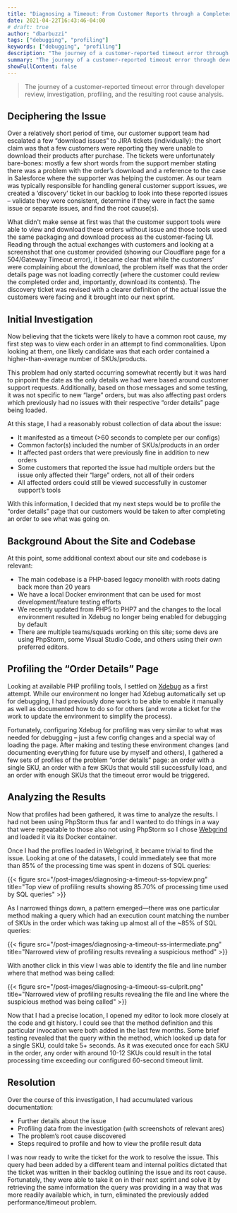 ```yaml
---
title: "Diagnosing a Timeout: From Customer Reports through a Completed Root Cause Analysis"
date: 2021-04-22T16:43:46-04:00
# draft: true
author: "dbarbuzzi"
tags: ["debugging", "profiling"]
keywords: ["debugging", "profiling"]
description: "The journey of a customer-reported timeout error through developer review, investigation, profiling, and the resulting root cause analysis."
summary: "The journey of a customer-reported timeout error through developer review, investigation, profiling, and the resulting root cause analysis."
showFullContent: false
---
```


> The journey of a customer-reported timeout error through developer review, investigation, profiling, and the resulting root cause analysis.

## Deciphering the Issue

Over a relatively short period of time, our customer support team had escalated a few “download issues” to JIRA tickets (individually): the short claim was that a few customers were reporting they were unable to download their products after purchase. The tickets were unfortunately bare-bones: mostly a few short words from the support member stating there was a problem with the order’s download and a reference to the case in Salesforce where the supporter was helping the customer. As our team was typically responsible for handling general customer support issues, we created a ‘discovery’ ticket in our backlog to look into these reported issues – validate they were consistent, determine if they were in fact the same issue or separate issues, and find the root cause(s).

What didn't make sense at first was that the customer support tools were able to view and download these orders without issue and those tools used the same packaging and download process as the customer-facing UI. Reading through the actual exchanges with customers and looking at a screenshot that one customer provided (showing our Cloudflare page for a 504/Gateway Timeout error), it became clear that while the customers’ were complaining about the download, the problem itself was that the order details page was not loading correctly (where the customer could review the completed order and, importantly, download its contents). The discovery ticket was revised with a clearer definition of the actual issue the customers were facing and it brought into our next sprint.

## Initial Investigation

Now believing that the tickets were likely to have a common root cause, my first step was to view each order in an attempt to find commonalities. Upon looking at them, one likely candidate was that each order contained a higher-than-average number of SKUs/products.

This problem had only started occurring somewhat recently but it was hard to pinpoint the date as the only details we had were based around customer support requests. Additionally, based on those messages and some testing, it was not specific to new “large” orders, but was also affecting past orders which previously had no issues with their respective “order details” page being loaded.

At this stage, I had a reasonably robust collection of data about the issue:

- It manifested as a timeout (>60 seconds to complete per our configs)
- Common factor(s) included the number of SKUs/products in an order
- It affected past orders that were previously fine in addition to new orders
- Some customers that reported the issue had multiple orders but the issue only affected their “large” orders, not all of their orders
- All affected orders could still be viewed successfully in customer support’s tools

With this information, I decided that my next steps would be to profile the “order details” page that our customers would be taken to after completing an order to see what was going on.

## Background About the Site and Codebase

At this point, some additional context about our site and codebase is relevant:

- The main codebase is a PHP-based legacy monolith with roots dating back more than 20 years
- We have a local Docker environment that can be used for most development/feature testing efforts
- We recently updated from PHP5 to PHP7 and the changes to the local environment resulted in Xdebug no longer being enabled for debugging by default
- There are multiple teams/squads working on this site; some devs are using PhpStorm, some Visual Studio Code, and others using their own preferred editors.

## Profiling the “Order Details” Page

Looking at available PHP profiling tools, I settled on [Xdebug](https://xdebug.org/) as a first attempt. While our environment no longer had Xdebug automatically set up for debugging, I had previously done work to be able to enable it manually as well as documented how to do so for others (and wrote a ticket for the work to update the environment to simplify the process).

Fortunately, configuring Xdebug for profiling was very similar to what was needed for debugging – just a few config changes and a special way of loading the page. After making and testing these environment changes (and documenting everything for future use by myself and others), I gathered a few sets of profiles of the problem “order details” page: an order with a single SKU, an order with a few SKUs that would still successfully load, and an order with enough SKUs that the timeout error would be triggered.

## Analyzing the Results

Now that profiles had been gathered, it was time to analyze the results. I had not been using PhpStorm thus far and I wanted to do things in a way that were repeatable to those also not using PhpStorm so I chose [Webgrind](https://github.com/jokkedk/webgrind) and loaded it via its Docker container.

Once I had the profiles loaded in Webgrind, it became trivial to find the issue. Looking at one of the datasets, I could immediately see that more than 85% of the processing time was spent in dozens of SQL queries:

{{< figure src="/post-images/diagnosing-a-timeout-ss-topview.png" title="Top view of profiling results showing 85.70% of processing time used by SQL queries" >}}

As I narrowed things down, a pattern emerged—there was one particular method making a query which had an execution count matching the number of SKUs in the order which was taking up almost all of the ~85% of SQL queries:

{{< figure src="/post-images/diagnosing-a-timeout-ss-intermediate.png" title="Narrowed view of profiling results revealing a suspicious method" >}}

With another click in this view I was able to identify the file and line number where that method was being called:

{{< figure src="/post-images/diagnosing-a-timeout-ss-culprit.png" title="Narrowed view of profiling results revealing the file and line where the suspicious method was being called" >}}

Now that I had a precise location, I opened my editor to look more closely at the code and git history. I could see that the method definition and this particular invocation were both added in the last few months. Some brief testing revealed that the query within the method, which looked up data for a single SKU, could take 5+ seconds. As it was executed once for each SKU in the order, any order with around 10-12 SKUs could result in the total processing time exceeding our configured 60-second timeout limit.

## Resolution

Over the course of this investigation, I had accumulated various documentation:

- Further details about the issue
- Profiling data from the investigation (with screenshots of relevant ares)
- The problem’s root cause discovered
- Steps required to profile and how to view the profile result data

I was now ready to write the ticket for the work to resolve the issue. This query had been added by a different team and internal politics dictated that the ticket was written in their backlog outlining the issue and its root cause. Fortunately, they were able to take it on in their next sprint and solve it by retrieving the same information the query was providing in a way that was more readily available which, in turn, eliminated the previously added performance/timeout problem.
